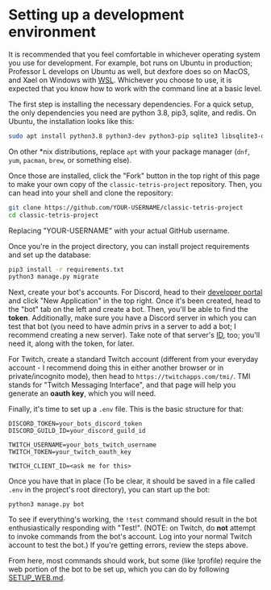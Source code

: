 # Setting up a development environment

It is recommended that you feel comfortable in whichever operating system you use for development. For example, bot runs on Ubuntu in production; Professor L develops on Ubuntu as well, but dexfore does so on MacOS, and Xael on Windows with [WSL](https://docs.microsoft.com/en-us/windows/wsl/install-win10). Whichever you choose to use, it is expected that you know how to work with the command line at a basic level.

The first step is installing the necessary dependencies. For a quick setup, the only dependencies you need are python 3.8, pip3, sqlite, and redis. On Ubuntu, the installation looks like this:

```bash
sudo apt install python3.8 python3-dev python3-pip sqlite3 libsqlite3-dev redis-server
```

On other \*nix distributions, replace `apt` with your package manager (`dnf`, `yum`, `pacman`, `brew`, or something else).

Once those are installed, click the "Fork" button in the top right of this page to make your own copy of the `classic-tetris-project` repository. Then, you can head into your shell and clone the repository:

```bash
git clone https://github.com/YOUR-USERNAME/classic-tetris-project
cd classic-tetris-project
```

Replacing "YOUR-USERNAME" with your actual GitHub username.

Once you're in the project directory, you can install project requirements and set up the database:

```bash
pip3 install -r requirements.txt
python3 manage.py migrate
```

Next, create your bot's accounts. For Discord, head to their [developer portal](https://discordapp.com/developers/applications) and click "New Application" in the top right. Once it's been created, head to the "bot" tab on the left and create a bot. Then, you'll be able to find the **token**. Additionally, make sure you have a Discord server in which you can test that bot (you need to have admin privs in a server to add a bot; I recommend creating a new server). Take note of that server's [ID](https://support.discordapp.com/hc/en-us/articles/206346498-Where-can-I-find-my-User-Server-Message-ID-), too; you'll need it, along with the token, for later.

For Twitch, create a standard Twitch account (different from your everyday account - I recommend doing this in either another browser or in private/incognito mode), then head to `https://twitchapps.com/tmi/`. TMI stands for "Twitch Messaging Interface", and that page will help you generate an **oauth key**, which you will need.

Finally, it's time to set up a `.env` file. This is the basic structure for that:

```
DISCORD_TOKEN=your_bots_discord_token
DISCORD_GUILD_ID=your_discord_guild_id

TWITCH_USERNAME=your_bots_twitch_username
TWITCH_TOKEN=your_twitch_oauth_key

TWITCH_CLIENT_ID=<ask me for this>
```

Once you have that in place (To be clear, it should be saved in a file called `.env` in the project's root directory), you can start up the bot:

```
python3 manage.py bot
```

To see if everything's working, the `!test` command should result in the bot enthusiastically responding with "Test!". (NOTE: on Twitch, do **not** attempt to invoke commands from the bot's account. Log into your normal Twitch account to test the bot.)  If you're getting errors, review the steps above.

From here, most commands should work, but some (like !profile) require the web portion of the bot to be set up, which you can do by following [SETUP_WEB.md](SETUP_WEB.md).
